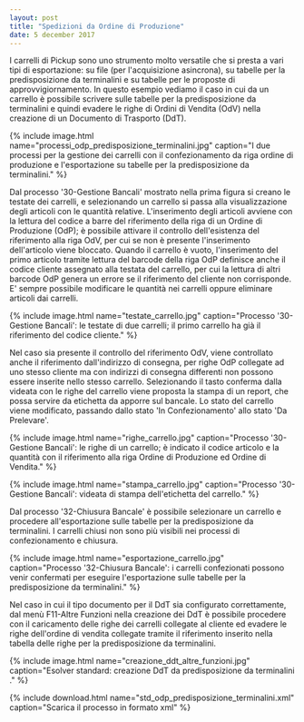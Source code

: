 ```yaml
---
layout: post
title: "Spedizioni da Ordine di Produzione"
date: 5 december 2017
---
```


I carrelli di Pickup sono uno strumento molto versatile che si presta a vari tipi di esportazione: su file (per l'acquisizione asincrona), su 
tabelle per la predisposizione da terminalini e su tabelle per le proposte di approvvigiornamento. In questo esempio vediamo il caso 
in cui da un carrello è possibile scrivere sulle tabelle per la predisposizione da terminalini e quindi evadere le righe
di Ordini di Vendita (OdV) nella creazione di un Documento di Trasporto (DdT).

{% include image.html name="processi_odp_predisposizione_terminalini.jpg" caption="I due processi per la gestione dei carrelli con il confezionamento 
da riga ordine di produzione e l'esportazione su tabelle per la predisposizione da terminalini." %}

Dal processo '30-Gestione Bancali' mostrato nella prima figura si creano le testate dei carrelli, e selezionando un carrello si passa
alla visualizzazione degli articoli con le quantità relative. L'inserimento degli articoli avviene con la lettura del codice a barre del riferimento
della riga di un Ordine di Produzione (OdP); è possibile attivare il controllo dell'esistenza del riferimento alla riga OdV, per cui se non è presente 
l'inserimento dell'articolo viene bloccato. Quando il carrello è vuoto, l'inserimento del primo articolo tramite lettura del barcode della riga OdP
definisce anche il codice cliente assegnato alla testata del carrello, per cui la lettura di altri barcode OdP genera un errore se il riferimento del cliente
non corrisponde. E' sempre possibile modificare le quantità nei carrelli oppure eliminare articoli dai carrelli.

{% include image.html name="testate_carrello.jpg" caption="Processo '30-Gestione Bancali': le testate di due carrelli; il primo carrello ha già
il riferimento del codice cliente." %}

Nel caso sia presente il controllo del riferimento OdV, viene controllato anche il riferimento dall'indirizzo di consegna, per righe OdP 
collegate ad uno stesso cliente ma con indirizzi di consegna differenti non possono essere inserite nello stesso carrello.
Selezionando il tasto conferma dalla videata con le righe del carrello viene proposta la stampa di un report, che possa servire da etichetta
da apporre sul bancale. Lo stato del carrello viene modificato, passando dallo stato 'In Confezionamento' allo stato 'Da Prelevare'.


{% include image.html name="righe_carrello.jpg" caption="Processo '30-Gestione Bancali': le righe di un carrello; è indicato il codice articolo e la quantità 
con il riferimento alla riga Ordine di Produzione ed Ordine di Vendita." %}

{% include image.html name="stampa_carrello.jpg" caption="Processo '30-Gestione Bancali': videata di stampa dell'etichetta del carrello." %}

Dal processo '32-Chiusura Bancale' è possibile selezionare un carrello e procedere all'esportazione sulle tabelle per la predisposizione da terminalini.
I carrelli chiusi non sono più visibili nei processi di confezionamento e chiusura.

{% include image.html name="esportazione_carrello.jpg" caption="Processo '32-Chiusura Bancale': i carrelli confezionati possono venir confermati
per eseguire l'esportazione sulle tabelle per la predisposizione da terminalini." %}

Nel caso in cui il tipo documento per il DdT sia configurato correttamente, dal menù F11-Altre Funzioni nella creazione dei DdT è possibile
procedere con il caricamento delle righe dei carrelli collegate al cliente ed evadere le righe dell'ordine di vendita collegate tramite il riferimento
inserito nella tabella delle righe per la predisposizione da terminalini.

{% include image.html name="creazione_ddt_altre_funzioni.jpg" caption="Esolver standard: creazione DdT da predisposizione da terminalini ." %}


{% include download.html name="std_odp_predisposizione_terminalini.xml" caption="Scarica il processo in formato xml" %}
